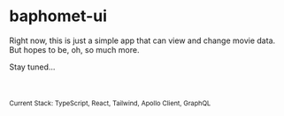# baphomet-ui

Right now, this is just a simple app that can view and change movie data. But hopes to be, oh, so much more.

Stay tuned...
<br>
<br>
<br>
<br>
<sub>
Current Stack: TypeScript, React, Tailwind, Apollo Client, GraphQL
</sub>
